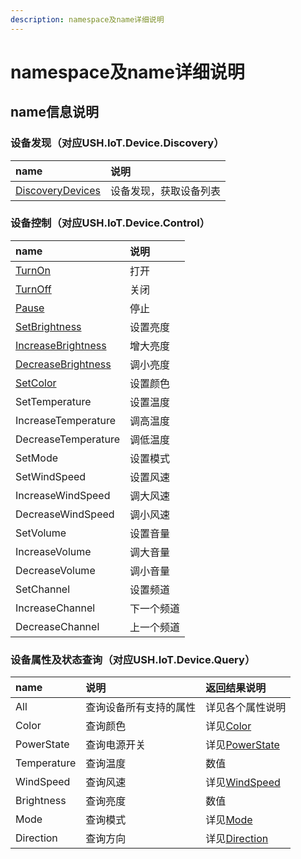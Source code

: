 ```yaml
---
description: namespace及name详细说明
---
```


# namespace及name详细说明

## name信息说明

### 设备发现（对应USH.IoT.Device.Discovery）

| name | 说明 |
| :--- | :--- |
| [DiscoveryDevices](she-bei-fa-xian.md#she-bei-fa-xian) | 设备发现，获取设备列表 |

### 设备控制（对应USH.IoT.Device.Control）

| name | 说明 |
| :--- | :--- |
| [TurnOn](she-bei-kong-zhi.md#turnon-qing-qiu) | 打开 |
| [TurnOff](she-bei-kong-zhi.md#turnoff-qing-qiu) | 关闭 |
| [Pause](she-bei-kong-zhi.md#pause-qing-qiu) | 停止 |
| [SetBrightness](she-bei-kong-zhi.md#setbrightness-qing-qiu) | 设置亮度 |
| [IncreaseBrightness](she-bei-kong-zhi.md#increasebrightness-qing-qiu) | 增大亮度 |
| [DecreaseBrightness](she-bei-kong-zhi.md#decreasebrightness-qing-qiu) | 调小亮度 |
| [SetColor](she-bei-kong-zhi.md#setcolor-qing-qiu) | 设置颜色 |
| SetTemperature | 设置温度 |
| IncreaseTemperature | 调高温度 |
| DecreaseTemperature | 调低温度 |
| SetMode | 设置模式 |
| SetWindSpeed | 设置风速 |
| IncreaseWindSpeed | 调大风速 |
| DecreaseWindSpeed | 调小风速 |
| SetVolume | 设置音量 |
| IncreaseVolume | 调大音量 |
| DecreaseVolume | 调小音量 |
| SetChannel | 设置频道 |
| IncreaseChannel | 下一个频道 |
| DecreaseChannel | 上一个频道 |

### 设备属性及状态查询（对应USH.IoT.Device.Query）

| name | 说明 | 返回结果说明 |
| :--- | :--- | :--- |
| All | 查询设备所有支持的属性 | 详见各个属性说明 |
| Color | 查询颜色 | 详见[Color](she-bei-shu-xing-shuo-ming.md#yan-se-color) |
| PowerState | 查询电源开关 | 详见[PowerState](she-bei-shu-xing-shuo-ming.md#dian-yuan-kai-guan-powerstate) |
| Temperature | 查询温度 | 数值 |
| WindSpeed | 查询风速 | 详见[WindSpeed](she-bei-shu-xing-shuo-ming.md#feng-su-windspeed) |
| Brightness | 查询亮度 | 数值 |
| Mode | 查询模式 | 详见[Mode](she-bei-shu-xing-shuo-ming.md#mo-shi-mode) |
| Direction | 查询方向 | 详见[Direction](she-bei-shu-xing-shuo-ming.md#fang-xiang-direction) |

